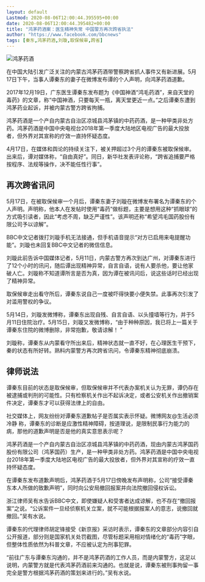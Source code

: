 ```yaml
---
layout: default
Lastmod: 2020-08-06T12:00:44.395595+00:00
date: 2020-08-06T12:00:44.395482+00:00
title: "鸿茅药酒案：医生精神失常 中国警方再次跨省执法"
author: "https://www.facebook.com/bbcnews"
tags: [秦东,鸿茅药酒,刘璇,取保候审,跨省]
---
```


 ![鸿茅药酒](https://images.weserv.nl/?url=https%3A//ichef.bbci.co.uk/news/320/cpsprodpb/CF28/production/_101623035_046279837.jpg) 

在中国大陆引发广泛关注的内蒙古鸿茅药酒带警察跨省抓人事件又有新进展。5月17日下午，当事人谭秦东的妻子在微博发布谭的个人声明，向鸿茅药酒道歉。

2017年12月19日，广东医生谭秦东发布题为《中国神酒“鸿毛药酒”，来自天堂的毒药》的文章，称“中国神酒，只要每天一瓶，离天堂更近一点。”之后谭秦东遭到鸿茅药业起诉，并被内蒙古警方跨省拘捕。

鸿茅药酒是一个产自内蒙古自治区凉城县鸿茅镇的中药药酒，是一种甲类非处方药。鸿茅药酒是中国中央电视台2018年第一季度大陆地区电视广告的最大投放者，但外界对其宣称的疗效一直持怀疑态度。

4月17日，在媒体和舆论的持续关注下，被关押超过3个月的谭秦东被取保候审。出来后，谭对媒体称，“自由真好”。同日，新华社发表评论称，“跨省追捕要严格按程序、法规等操作，决不能任性行事”。

再次跨省讯问
------

5月17日，在被取保候审一个月后，谭秦东妻子刘璇在微博发布署名为谭秦东的个人声明。声明称，他本人在发帖时使用“毒药”做标题，主要是想用这种“抓眼球”的方式吸引读者，因此“考虑不周，缺乏严谨性”。该声明还称“希望鸿毛国药股份有限公司予以谅解”。

BBC中文记者拨打刘璇手机无法接通，但手机语音提示“对方已启用来电提醒功能”。刘璇也未回复BBC中文记者的微信信息。

刘璇此前告诉中国媒体记者，5月11日，内蒙古警方再次到达广州，对谭秦东进行了12个小时的讯问，随后谭出现精神异常，自言自语，说有人要杀他，要让他家破人亡。刘璇称不知道谭所言是否为真，因为谭在被讯问后，说这些话时已经出现了精神异常。

取保候审走出看守所后，谭秦东说自己一度被吓得快要小便失禁。此事再次引发了对滥用警权的争议。

5月14日，刘璇发微博称，谭秦东出现自残、自言自语、以头撞墙等行为，并于5月11日住院治疗。5月15日，刘璇又发微博称，“由于种种原因，我已将上一篇关于谭秦东住院的微博删除，非常抱歉，敬请谅解！ ”

刘璇称，谭秦东从内蒙看守所出来后，精神状态就一直不好，在心理医生干预下，秦的状态有所好转。熟料内蒙警方再次跨省讯问，令谭秦东精神彻底崩溃。

律师说法
----

谭秦东目前的状态是取保候审，但取保候审并不代表办案机关认为无罪，谭仍存在被逮捕或判刑的可能性。只有检察机关作出不起诉决定，或者公安机关作出撤销案件决定，谭秦东才可以获得法律上的自由。

社交媒体上，网友纷纷对谭秦东道歉帖子是否属实表示怀疑。微博网友@生活必须冷静 称，谭秦东的诊断是应激性精神障碍，按道理说，是限制民事行为能力的病，那他的道歉声明是否是他的真实意思表示呢？

鸿茅药酒是一个产自内蒙古自治区凉城县鸿茅镇的中药药酒，现由内蒙古鸿茅国药股份有限公司（鸿茅国药）生产，是一种甲类非处方药。鸿茅药酒是中国中央电视台2018年第一季度大陆地区电视广告的最大投放者，但外界对其宣称的疗效一直持怀疑态度。

在谭秦东发布道歉声明后，鸿茅药酒于5月17日傍晚发布声明称，公司“接受谭秦东本人所做的致歉声明”，同时向公安局撤回报案并向法院撤回侵权诉讼。

浙江律师吴有水告诉BBC中文，即使嫌疑人和受害者达成谅解，也不存在“撤回报案”之说。“公诉案件一旦经侦察机关立案，就不可能根据报案人的意志，说撤回就撤回。”吴有水说。

谭秦东的代理律师胡定锋接受《新京报》采访时表示，谭秦东的文章部分内容引自公开报道，部分则是国家机关处罚截图，尽管标题采用相对情绪化的“毒药”字眼，但整体性质依然为科普文章，不应被认定为刑事犯罪。

“前往广东与谭秦东沟通的，并不是鸿茅药酒的工作人员，而是内蒙警方，这足以说明，内蒙警方就是代表鸿茅药酒前来沟通的。也就是说，谭秦东被刑事拘留一事完全是警方根据鸿茅药酒的策划来进行的。”吴有水说。

